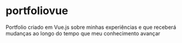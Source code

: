 # portfoliovue
Portfolio criado em Vue.js sobre minhas experiências e que receberá mudanças ao longo do tempo que meu conhecimento avançar
